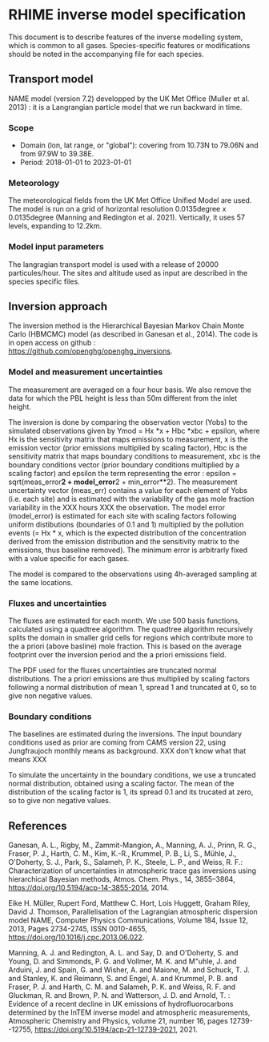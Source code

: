 # RHIME inverse model specification

This document is to describe features of the inverse modelling system, which is common to all gases. Species-specific features or modifications should be noted in the accompanying file for each species.

## Transport model

NAME model (version 7.2) developped by the UK Met Office (Muller et al. 2013) : it is a Langrangian particle model that we run backward in time. 

### Scope

- Domain (lon, lat range, or "global"): covering from 10.73N to 79.06N and from 97.9W to 39.38E.
- Period: 2018-01-01 to 2023-01-01

### Meteorology

The meteorological fields from the UK Met Office Unified Model are used. The model is run on a grid of horizontal resolution 0.0135degree x 0.0135degree (Manning and Redington et al. 2021). Vertically, it uses 57 levels, expanding to 12.2km.

### Model input parameters

The langragian transport model is used with a release of 20000 particules/hour. The sites and altitude used as input are described in the species specific files.

## Inversion approach

The inversion method is the Hierarchical Bayesian Markov Chain Monte Carlo (HBMCMC) model (as described in Ganesan et al., 2014). The code is in open access on github : https://github.com/openghg/openghg_inversions.

### Model and measurement uncertainties

The measurement are averaged on a four hour basis. We also remove the data for which the PBL height is less than 50m different from the inlet height.

The inversion is done by comparing the observation vector (Yobs) to the simulated observations given by Ymod = Hx *x + Hbc *xbc + epsilon, where Hx is the sensitivity matrix that maps emissions to measurement, x is the emission vector (prior emissions multiplied by scaling factor), Hbc is the sensitivity matrix that maps boundary conditions to measurement, xbc is the boundary conditions vector (prior boundary conditions multiplied by a scaling factor) and epsilon the term representing the error : epsilon = sqrt(meas_error**2 + model_error**2 + min_error**2). The measurement uncertainty vector (meas_err) contains a value for each element of Yobs (i.e. each site) and is estimated with the variability of the gas mole fraction variability in the XXX hours XXX the observation. The model error (model_error) is estimated for each site with scaling factors following uniform distibutions (boundaries of 0.1 and 1) multiplied by the pollution events (= Hx * x, which is the expected distribution of the concentration derived from the emission distribution and the sensitivity matrix to the emissions, thus baseline removed). The minimum error is arbitrarly fixed with a value specific for each gases.

The model is compared to the observations using 4h-averaged sampling at the same locations.

### Fluxes and uncertainties

The fluxes are estimated for each month.
We use 500 basis functions, calculated using a quadtree algorithm. The quadtree algorithm recursively splits the domain in smaller grid cells for regions which contribute more to the a priori (above basline) mole fraction. This is based on the average footprint over the inversion period and the a priori emissions field.

The PDF used for the fluxes uncertainties are truncated normal distributions. The a priori emissions are thus multiplied by scaling factors following a normal distribution of mean 1, spread 1 and truncated at 0, so to give non negative values.

### Boundary conditions

The baselines are estimated during the inversions. The input boundary conditions used as prior are coming from CAMS version 22, using Jungfraujoch monthly means as background. XXX don't know what that means XXX

To simulate the uncertainty in the boundary conditions, we use a truncated normal distribution, obtained using a scaling factor. The mean of the distribution of the scaling factor is 1, its spread 0.1 and its trucated at zero, so to give non negative values.

## References
Ganesan, A. L., Rigby, M., Zammit-Mangion, A., Manning, A. J., Prinn, R. G., Fraser, P. J., Harth, C. M., Kim, K.-R., Krummel, P. B., Li, S., Mühle, J., O'Doherty, S. J., Park, S., Salameh, P. K., Steele, L. P., and Weiss, R. F.: Characterization of uncertainties in atmospheric trace gas inversions using hierarchical Bayesian methods, Atmos. Chem. Phys., 14, 3855–3864, https://doi.org/10.5194/acp-14-3855-2014, 2014.

Eike H. Müller, Rupert Ford, Matthew C. Hort, Lois Huggett, Graham Riley, David J. Thomson, Parallelisation of the Lagrangian atmospheric dispersion model NAME, Computer Physics Communications, Volume 184, Issue 12, 2013, Pages 2734-2745, ISSN 0010-4655, https://doi.org/10.1016/j.cpc.2013.06.022.

Manning, A. J. and Redington, A. L. and Say, D. and O'Doherty, S. and Young, D. and Simmonds, P. G. and Vollmer, M. K. and M\"uhle, J. and Arduini, J. and Spain, G. and Wisher, A. and Maione, M. and Schuck, T. J. and Stanley, K. and Reimann, S. and Engel, A. and Krummel, P. B. and Fraser, P. J. and Harth, C. M. and Salameh, P. K. and Weiss, R. F. and Gluckman, R. and Brown, P. N. and Watterson, J. D. and Arnold, T. : Evidence of a recent decline in UK emissions of hydrofluorocarbons determined by the InTEM inverse model and atmospheric measurements, Atmospheric Chemistry and Physics, volume 21, number 16, pages 12739--12755, https://doi.org/10.5194/acp-21-12739-2021, 2021.
